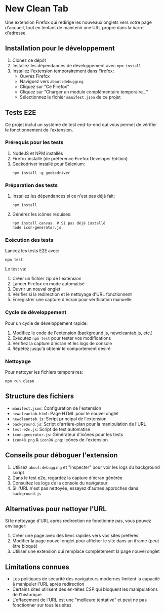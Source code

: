 # New Clean Tab

Une extension Firefox qui redirige les nouveaux onglets vers votre page d'accueil, tout en tentant de maintenir une URL propre dans la barre d'adresse.

## Installation pour le développement

1. Clonez ce dépôt
2. Installez les dépendances de développement avec `npm install`
3. Installez l'extension temporairement dans Firefox:
   - Ouvrez Firefox
   - Naviguez vers `about:debugging`
   - Cliquez sur "Ce Firefox"
   - Cliquez sur "Charger un module complémentaire temporaire..."
   - Sélectionnez le fichier `manifest.json` de ce projet

## Tests E2E

Ce projet inclut un système de test end-to-end qui vous permet de vérifier le fonctionnement de l'extension.

### Prérequis pour les tests

1. NodeJS et NPM installés
2. Firefox installé (de préférence Firefox Developer Edition)
3. Geckodriver installé pour Selenium:
   ```
   npm install -g geckodriver
   ```

### Préparation des tests

1. Installez les dépendances si ce n'est pas déjà fait:

   ```
   npm install
   ```

2. Générez les icônes requises:
   ```
   npm install canvas  # Si pas déjà installé
   node icon-generator.js
   ```

### Exécution des tests

Lancez les tests E2E avec:

```
npm test
```

Le test va:

1. Créer un fichier zip de l'extension
2. Lancer Firefox en mode automatisé
3. Ouvrir un nouvel onglet
4. Vérifier si la redirection et le nettoyage d'URL fonctionnent
5. Enregistrer une capture d'écran pour vérification manuelle

### Cycle de développement

Pour un cycle de développement rapide:

1. Modifiez le code de l'extension (background.js, newcleantab.js, etc.)
2. Exécutez `npm test` pour tester vos modifications
3. Vérifiez la capture d'écran et les logs de console
4. Répétez jusqu'à obtenir le comportement désiré

### Nettoyage

Pour nettoyer les fichiers temporaires:

```
npm run clean
```

## Structure des fichiers

- `manifest.json`: Configuration de l'extension
- `newcleantab.html`: Page HTML pour le nouvel onglet
- `newcleantab.js`: Script principal de l'extension
- `background.js`: Script d'arrière-plan pour la manipulation de l'URL
- `test-e2e.js`: Script de test automatisé
- `icon-generator.js`: Générateur d'icônes pour les tests
- `icon48.png` & `icon96.png`: Icônes de l'extension

## Conseils pour déboguer l'extension

1. Utilisez `about:debugging` et "Inspecter" pour voir les logs du background script
2. Dans le test e2e, regardez la capture d'écran générée
3. Consultez les logs de la console du navigateur
4. Si l'URL n'est pas nettoyée, essayez d'autres approches dans `background.js`

## Alternatives pour nettoyer l'URL

Si le nettoyage d'URL après redirection ne fonctionne pas, vous pouvez envisager:

1. Créer une page avec des liens rapides vers vos sites préférés
2. Modifier la page nouvel onglet pour afficher le site dans un iframe (peut être bloqué)
3. Utiliser une extension qui remplace complètement la page nouvel onglet

## Limitations connues

- Les politiques de sécurité des navigateurs modernes limitent la capacité à manipuler l'URL après redirection
- Certains sites utilisent des en-têtes CSP qui bloquent les manipulations de l'historique
- L'effacement de l'URL est une "meilleure tentative" et peut ne pas fonctionner sur tous les sites

